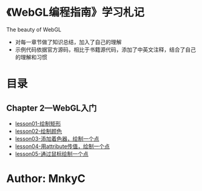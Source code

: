 # 《WebGL编程指南》学习札记
The beauty of WebGL

- 对每一章节做了知识总结，加入了自己的理解
- 示例代码依据官方源码，相比于书籍源代码，添加了中英文注释，结合了自己的理解和习惯

# 目录

## Chapter 2—WebGL入门

- [lesson01-绘制矩形](https://github.com/MnkyC/Notes-WebGL/blob/main/chapter02/lesson01/DrawRectangle.js)
- [lesson02-绘制颜色](https://github.com/MnkyC/Notes-WebGL/blob/main/chapter02/lesson02/HelloCanvas.js)
- [lesson03-添加着色器，绘制一个点](https://github.com/MnkyC/Notes-WebGL/blob/main/chapter02/lesson03/HelloPoint1.js)
- [lesson04-用attribute传值，绘制一个点](https://github.com/MnkyC/Notes-WebGL/blob/main/chapter02/lesson04/HelloPoint2.js)
- [lesson05-通过鼠标绘制一个点](https://github.com/MnkyC/Notes-WebGL/blob/main/chapter02/lesson05/ClickedPoints.js)

# Author: MnkyC
